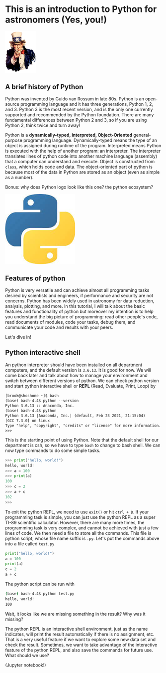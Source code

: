 # This is an introduction to Python for astronomers (Yes, you!)

<img src="./images/Uncle_Sam.png" alt="sam" width=100/>

## A brief history of Python

Python was invented by Guido van Rossum in late 80s. Python is an open-source programming language and it has three generations, Python 1, 2, and 3. Python 3 is the most recent version, and is the only one currently supported and recommended by the Python foundation. There are many fundamental differences between Python 2 and 3, so if you are using Python 2, think twice and turn away! 

Python is a __dynamically-typed, interpreted, Object-Oriented__ general-purpose programming language. Dynamically-typed means the type of an object is assigned during runtime of the program. Interpreted means Python is executed with the help of another program: an interpreter. The interpreter translates lines of python code into another machine language (assembly) that a computer can understand and execute. Object is constructed from `class`, which holds code and data. The object-oriented part of python is because most of the data in Python are stored as an object (even as simple as a number). 


Bonus: why does Python logo look like this one? the python ecosystem? 

![snake](images/download.jpg)

## Features of python

Python is very versatile and can achieve almost all programming tasks desired by scientists and engineers, if performance and security are not concerns. Python has been widely used in astronomy for data reduction, analysis, plotting, and more. In this tutorial, I will talk about the basic features and functionality of python but moreover my intention is to help you understand the big picture of programming: read other people's code, read documents of modules, code your tasks, debug them, and communicate your code and results with your peers.

Let's dive in!

## Python interactive shell

An python interpreter should have been installed on all department computers, and the default version is `3.6.13`. It is good for now. 
We will come back later and talk about how to manage your environment and switch between different versions of python. We can check python version and start python interactive shell or **REPL** (Read, Evaluate, Print, Loop) by 

```shell
[brook@shoshone ~]$ bash
(base) bash-4.4$ python --version
Python 3.6.13 :: Anaconda, Inc.
(base) bash-4.4$ python
Python 3.6.13 |Anaconda, Inc.| (default, Feb 23 2021, 21:15:04)
[GCC 7.3.0] on linux
Type "help", "copyright", "credits" or "license" for more information.
>>>
```
This is the starting point of using Python. Note that the default shell for our department is csh, so we have to type `bash` to change to bash shell. We can now type commands to do some simple tasks.

```python
>>> print("hello, world!")
hello, world!
>>> a = 100
>>> print(a)
100
>>> c = 2
>>> a + c
102
>>>
```

To exit the python REPL, we need to use `exit()` or hit `ctrl + D`. If your programming task is simple, you can just use the python REPL as a super TI-89 scientific calculator. However, there are many more times, the programming task is very complex, and cannot be achieved with just a few lines of code. We then need a file to store all the commands. This file is python script, whose file name suffix is `.py`. Let's put the commands above into a file called `test.py`

```python
print("hello, world!")
a = 100
print(a)
c = 2
a + c
```

The python script can be run with

```bash
(base) bash-4.4$ python test.py
hello, world!
100
```

Wait, it looks like we are missing something in the result? Why was it missing? 

The python REPL is an interactive shell environment, just as the name indicates, will print the result automatically if there is no assignment, etc. That is a very useful feature if we want to explore some new data set and check the result.
Sometimes, we want to take advantage of the interactive feature of the python REPL, and also save the commands for future use. What should we use? 

(Jupyter notebook!)



